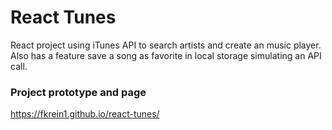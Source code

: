 # React Tunes
React project using iTunes API to search artists and create an music player. Also has a feature save a song as favorite in local storage simulating an API call. 
  
### Project prototype and page

https://fkrein1.github.io/react-tunes/
